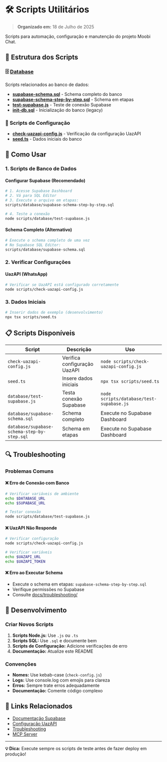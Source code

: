 # 🛠️ Scripts Utilitários

> **Organizado em:** 18 de Julho de 2025

Scripts para automação, configuração e manutenção do projeto Moobi Chat.

## 📁 Estrutura dos Scripts

### 🗄️ [Database](database/)
Scripts relacionados ao banco de dados:

- **[supabase-schema.sql](database/supabase-schema.sql)** - Schema completo do banco
- **[supabase-schema-step-by-step.sql](database/supabase-schema-step-by-step.sql)** - Schema em etapas
- **[test-supabase.js](database/test-supabase.js)** - Teste de conexão Supabase
- **[init-db.sql](init-db.sql)** - Inicialização do banco (legacy)

### 🔧 Scripts de Configuração
- **[check-uazapi-config.js](check-uazapi-config.js)** - Verificação da configuração UazAPI
- **[seed.ts](seed.ts)** - Dados iniciais do banco

## 🚀 Como Usar

### 1. Scripts de Banco de Dados

#### Configurar Supabase (Recomendado)
```bash
# 1. Acesse Supabase Dashboard
# 2. Vá para SQL Editor
# 3. Execute o arquivo em etapas:
scripts/database/supabase-schema-step-by-step.sql

# 4. Teste a conexão
node scripts/database/test-supabase.js
```

#### Schema Completo (Alternativo)
```bash
# Execute o schema completo de uma vez
# No Supabase SQL Editor:
scripts/database/supabase-schema.sql
```

### 2. Verificar Configurações

#### UazAPI (WhatsApp)
```bash
# Verificar se UazAPI está configurado corretamente
node scripts/check-uazapi-config.js
```

### 3. Dados Iniciais
```bash
# Inserir dados de exemplo (desenvolvimento)
npx tsx scripts/seed.ts
```

## 📋 Scripts Disponíveis

| Script | Descrição | Uso |
|--------|-----------|-----|
| `check-uazapi-config.js` | Verifica configuração UazAPI | `node scripts/check-uazapi-config.js` |
| `seed.ts` | Insere dados iniciais | `npx tsx scripts/seed.ts` |
| `database/test-supabase.js` | Testa conexão Supabase | `node scripts/database/test-supabase.js` |
| `database/supabase-schema.sql` | Schema completo | Execute no Supabase Dashboard |
| `database/supabase-schema-step-by-step.sql` | Schema em etapas | Execute no Supabase Dashboard |

## 🔍 Troubleshooting

### Problemas Comuns

#### ❌ Erro de Conexão com Banco
```bash
# Verificar variáveis de ambiente
echo $DATABASE_URL
echo $SUPABASE_URL

# Testar conexão
node scripts/database/test-supabase.js
```

#### ❌ UazAPI Não Responde
```bash
# Verificar configuração
node scripts/check-uazapi-config.js

# Verificar variáveis
echo $UAZAPI_URL
echo $UAZAPI_TOKEN
```

#### ❌ Erro ao Executar Schema
- Execute o schema em etapas: `supabase-schema-step-by-step.sql`
- Verifique permissões no Supabase
- Consulte [docs/troubleshooting/](../docs/troubleshooting/)

## 📝 Desenvolvimento

### Criar Novos Scripts

1. **Scripts Node.js:** Use `.js` ou `.ts`
2. **Scripts SQL:** Use `.sql` e documente bem
3. **Scripts de Configuração:** Adicione verificações de erro
4. **Documentação:** Atualize este README

### Convenções

- **Nomes:** Use kebab-case (`check-config.js`)
- **Logs:** Use console.log com emojis para clareza
- **Erros:** Sempre trate erros adequadamente
- **Documentação:** Comente código complexo

## 🔗 Links Relacionados

- [Documentação Supabase](../docs/setup/SETUP-SUPABASE.md)
- [Configuração UazAPI](../docs/setup/CONFIGURACAO-UAZAPI.md)
- [Troubleshooting](../docs/troubleshooting/)
- [MCP Server](../mcp-server/)

---

**💡 Dica:** Execute sempre os scripts de teste antes de fazer deploy em produção!